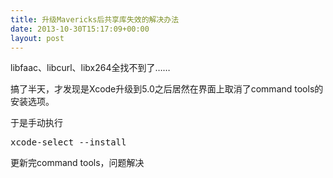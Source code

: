 ```yaml
---
title: 升级Mavericks后共享库失效的解决办法
date: 2013-10-30T15:17:09+00:00
layout: post
---
```

libfaac、libcurl、libx264全找不到了……

搞了半天，才发现是Xcode升级到5.0之后居然在界面上取消了command tools的安装选项。

于是手动执行

<pre class="brush: bash">xcode-select --install
</pre>

更新完command tools，问题解决
